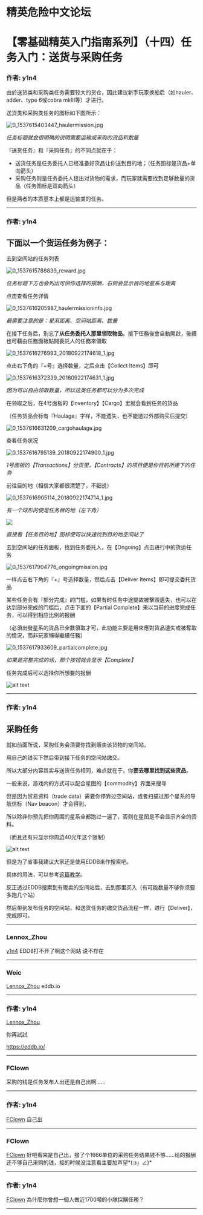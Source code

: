 




精英危险中文论坛
=========







 




# 【零基础精英入门指南系列】（十四）任务入门：送货与采购任务





### 作者: y1n4



由於送货类和采购类任务需要较大的货仓，因此建议新手玩家换船后（如hauler、adder、type 6或cobra mkIII等）才进行。


送货类和采购类任务的图标如下图所示：   

![0_1537615403447_haulermission.jpg](https://cdn.elitedanger.cn/Fia1JSLbSTpy1N00xaqYK4sejnWj)   

*任务标题就会很明确的说明需要运输或采购的货品和数量*


『送货任务』和『采购任务』的不同点就在于：


* 送货任务是任务委托人已经准备好货品让你送到目的地；（任务图标是货品+单向箭头）
* 采购任务则是任务委托人提出对货物的需求，而玩家就需要找到足够数量的货品（任务图标是双向箭头）


但是两者的本质基本上都是运输类的任务。








---



### 作者: y1n4



下面以一个货运任务为例子：
-------------


去到空间站的任务列表   

![0_1537615788839_reward.jpg](https://cdn.elitedanger.cn/Ft4c9zm21IIFfAht0OIB5s0Jc3bZ)   

*任务标题下方也会列出可供你选择的报酬，右侧会显示目的地星系与距离*


点击查看任务详情   

![0_1537616205987_haulermissioninfo.jpg](https://cdn.elitedanger.cn/Fm1fCeacCbwq4EfBX9XamBLakLhq)   

*最需要注意的是：星系距离、空间站距离、数量*


在接下任务后，别忘了**从任务委托人那里领取物品**，接下任務後會自動開啟，後續也可藉由任務面板點開委託人的任務來領取   

![0_1537616276993_20180922174618_1.jpg](https://cdn.elitedanger.cn/FlAM3ad5O_pPpSGgFcwCMHVce-Fm)


点击右下角的『+号』选择数量，之后点击【Collect Items】即可   

![0_1537616372339_20180922174631_1.jpg](https://cdn.elitedanger.cn/FvEsYVQcr-n7vKIMbQsfvUiVQVUW)   

*因为可以自由领取数量，所以这类任务都可以分为多次完成*


在领取之后，在4号面板的【Inventory】【Cargo】里就会看到任务的货品   

（任务货品会标有『Haulage』字样，不能遗失，也不能透过外部购买后提交）   

![0_1537616631209_cargohaulage.jpg](https://cdn.elitedanger.cn/FlfthlZA-bCApaJ-93Ew51DkJ1On)


查看任务状况   

![0_1537616795139_20180922174900_1.jpg](https://cdn.elitedanger.cn/FhlCpyxfecSD7g5cWwLhccuz5j3D)   

*1号面板的【Transactions】分页里，【Contracts】的项目便是你目前所接下的任务*


前往目的地（相信大家都很清楚了，不细说）   

![0_1537616905114_20180922174714_1.jpg](https://cdn.elitedanger.cn/FsuRNwzeyvVOvt1UF8AGMv8l60oH)   

*有一个球形的便是任务目的地（左下角）*


![](https://qiniu.elitedanger.cn/assets/files/2021-01-02/1609605169-930722-1externalmissiontargetdes.png)  

*直接看【任务目的地】图标便可以快速找到目的地空间站了*


去到空间站的任务面板，找到任务委托人，在【Ongoing】点击进行中的货运任务   

![0_1537617904776_ongoingmission.jpg](https://cdn.elitedanger.cn/FuHyPdxtvOLugjeSgumfOwsJzxu_)


一样点击右下角的『+』号选择数量，然后点击【Deliver Items】即可提交委托货品   

某些任务会有『部分完成』的门槛，如果有时任务中途變故被擊毀遺失，也可以在达到部分完成的门槛后，点击下面的【Partial Complete】来以当前的进度完成任务，可以得到相应比例的报酬  

（必須出發星系的貨品已全數領取才可，此功能主要是用來應對貨品遺失或被奪取的情況，而非玩家懶得繼續任務）   

![0_1537617933609_partialcomplete.jpg](https://cdn.elitedanger.cn/Fn7D0uXCYZc0Q5RFrn_V7EMOg3Y-)   

*如果是完整完成的话，那个按钮就会显示【Complete】*


任务完成后可以选择你所想要的报酬   

![alt text](https://cdn.elitedanger.cn/FuCs7ZLjfOT6POOCOrnNS4gECiha)






---



### 作者: y1n4



采购任务
----


就如前面所说，采购任务会须要你找到贩卖该货物的空间站，   
  

用自己的钱买下然后带到接下任务的空间站缴交。   
  

所以大部分内容其实与送货任务相同，难点就在于，你**要去哪里找到这些货品**。


一般来说，游戏内的方式可以配合星图的【commodity】界面来搜寻   
  

但是因为贸易资料（trade data）需要你停靠过空间站，或者扫描过那个星系的导航信标（Nav beacon）才会得到，   
  

所以除非你预先把你周围的星系全都跑过一遍了，否则在星图是不会显示齐全的资料。   
  

（而且还有只显示你周边40光年这个限制）   
  

![alt text](https://cdn.elitedanger.cn/Fu1X5xhRB_Fp-MDokJHpA86GAcCi)


但是为了省事我建议大家还是使用EDDB来作搜索吧。   
  

具体的用法，可以参考[这篇教学](https://forum.elitedanger.cn/d/106-eddb)。


反正透过EDDB搜索到有贩卖的空间站后，去到那里买入（有可能数量不够你须要多跑几个站）   
  

然后带到发布任务的空间站，和送货任务的缴交货品流程一样，进行【Deliver】，完成即可。






---



### Lennox\_Zhou



[y1n4](https://forum.elitedanger.cn/d/109/3) EDD8打不开了啊这个网站 说不存在






---



### Weic



[Lennox\_Zhou](https://forum.elitedanger.cn/d/109/4) eddb.io






---



### 作者: y1n4



[Lennox\_Zhou](https://forum.elitedanger.cn/d/109/4)   

你再試試  

<https://eddb.io/>






---



### FClown



采购的钱是任务发布人出还是自己出啊......






---



### 作者: y1n4



[FClown](https://forum.elitedanger.cn/d/109/7) 自己出






---



### FClown



[FClown](https://forum.elitedanger.cn/d/109/7) 好吧看来是自己出，接了个1666单位的采购任务结果钱不够......给的报酬还不够自己采购的钱，接的时候没注意看主要加声望*(:з」∠)*






---



### 作者: y1n4



[FClown](https://forum.elitedanger.cn/d/109/9) 為什麼你會想一個人做近1700噸的小隊採購任務？






---










